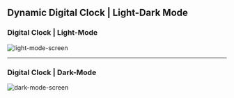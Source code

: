 ## Dynamic Digital Clock | Light-Dark Mode

### Digital Clock | Light-Mode
![light-mode-screen](https://user-images.githubusercontent.com/74640101/154147948-bb2314f4-92e1-4607-b3d6-e943c487ebc5.png)

---

### Digital Clock | Dark-Mode
![dark-mode-screen](https://user-images.githubusercontent.com/74640101/154148191-271a5ea0-18e0-4373-94de-2437c14064b2.png)
